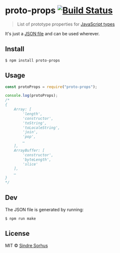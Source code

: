 # proto-props [![Build Status](https://travis-ci.org/sindresorhus/proto-props.svg?branch=master)](https://travis-ci.org/sindresorhus/proto-props)

> List of prototype properties for
> [JavaScript types](https://github.com/sindresorhus/js-types)

It's just a [JSON file](proto-props.json) and can be used wherever.

## Install

```
$ npm install proto-props
```

## Usage

```js
const protoProps = require("proto-props");

console.log(protoProps);
/*
{
	Array: [
		'length',
		'constructor',
		'toString',
		'toLocaleString',
		'join',
		'pop',
		…
	],
	ArrayBuffer: [
		'constructor',
		'byteLength',
		'slice'
	],
	…
}
*/
```

## Dev

The JSON file is generated by running:

```
$ npm run make
```

## License

MIT © [Sindre Sorhus](https://sindresorhus.com)
